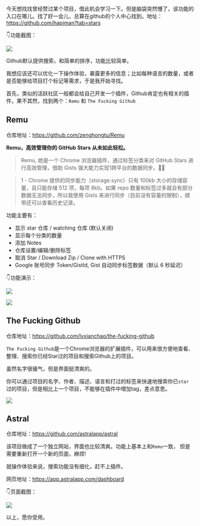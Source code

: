 今天想找找曾经赞过某个项目，借此机会学习一下。但是脑袋突然懵了，该功能的入口在哪儿。找了好一会儿，总算在github的个人中心找到。地址：https://github.com/hapiman?tab=stars

👇功能截图：

![](https://mmbiz.qpic.cn/mmbiz_png/M2k0M0XzXHH4dkiaIomOXaAh04vegzuciaY8KRBc1dOeyLJndlyuk13ibSjSAaa51yia0WCCDTZxo0ickicB28rFUe2Q/0?wx_fmt=png)

Github默认提供搜索，和简单的排序，功能比较简单。

我想应该还可以优化一下操作体验，暴露更多的信息；比如每种语言的数量，或者是否能够给项目打个标记等需求，于是我开始寻找。

首先，类似的活跃社区一般都会给自己开发一个插件，Github肯定也有相关的插件，果不其然，找到两个：`Remu` 和 `The Fucking Github`

## Remu

仓库地址：https://github.com/zenghongtu/Remu

**Remu，高效管理你的 GitHub Stars 从未如此轻松。**

>Remu, 她是一个 Chrome 浏览器插件，通过标签分类来对 GitHub Stars 进行高效管理，借助 Gists 强大能力实现1跨平台的数据同步。👏🏻

> 1 - Chrome 提供的同步能力（storage.sync）只有 100kb 大小的存储容量，且只能存储 512 项，每项 8kb。如果 repo 数量和标签过多就会有部分数据无法同步，所以我使用 Gists 来进行同步（目前没有容量的限制），顺带还可以查看历史记录。


功能主要有：
- 显示 star 仓库 / watching 仓库 (默认关闭)
- 显示每个分类的数量
- 添加 Notes
- 仓库设置/编辑/删除标签
- 取消 Star / Download Zip / Clone with HTTPS
- Google 账号同步 Token/GistId, Gist 自动同步标签数据（默认 6 秒延迟）

👇功能演示：

![](https://github.com/zenghongtu/Remu/raw/master/docs/remu-repo.gif)

![](https://github.com/zenghongtu/Remu/raw/master/docs/remu-tab.gif)

## The Fucking Github

仓库地址：https://github.com/lvxianchao/the-fucking-github

`The Fucking Github`是一个Chrome浏览器的扩展插件，可以用来很方便地查看、整理、搜索你已经Star过的项目和搜索Github上的项目。

虽然名字很骚气，但是界面挺清爽的。

你可以通过项目的名字、作者、描述、语言和打过的标签来快速地搜索你已`star`过的项目，但是相比上一个项目，不能够在插件中增加tag，差点意思。

![](https://user-images.githubusercontent.com/22412818/56089456-8980d200-5ec5-11e9-9e6e-820677beefb8.png)

## Astral

仓库地址：https://github.com/astralapp/astral

该项目做成了一个独立网站，界面也比较清爽。功能上基本上和`Remu`一致，
但是需要重新打开一个新的页面，麻烦!

就操作体验来说，搜索功能没有细化，赶不上插件。

网页地址：https://app.astralapp.com/dashboard

👇页面截图：

![](https://mmbiz.qpic.cn/mmbiz_png/M2k0M0XzXHH4dkiaIomOXaAh04vegzuciaTibYAFnS4m4UaJ0FxiacVspj7cXpmLSWyRoyR7Zia9LVWEnACwvlZoRiaA/0?wx_fmt=png)


以上，愿你受用。

